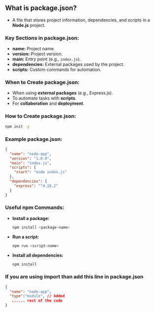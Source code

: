## What is package.json?
- A file that stores project information, dependencies, and scripts in a **Node.js** project.

### Key Sections in package.json:
- **name:** Project name.
- **version:** Project version.
- **main:** Entry point (e.g., `index.js`).
- **dependencies:** External packages used by the project.
- **scripts:** Custom commands for automation.

### When to Create package.json:
- When using **external packages** (e.g., Express.js).
- To automate tasks with **scripts**.
- For **collaboration** and **deployment**.

### How to Create package.json:
```bash
npm init -y
```

### Example package.json:
```json
{
  "name": "node-app",
  "version": "1.0.0",
  "main": "index.js",
  "scripts": {
    "start": "node index.js"
  },
  "dependencies": {
    "express": "^4.18.2"
  }
}
```

### Useful npm Commands:
- **Install a package:**
    ```bash
    npm install <package-name>
    ```
- **Run a script:**
    ```bash
    npm run <script-name>
    ```
- **Install all dependencies:**
    ```bash
    npm install

### If you are using import than add this line in package.json
```package.json
{
  "name": "node-app",
  "type":"module", // Added
   ...... rest of the code
}
```